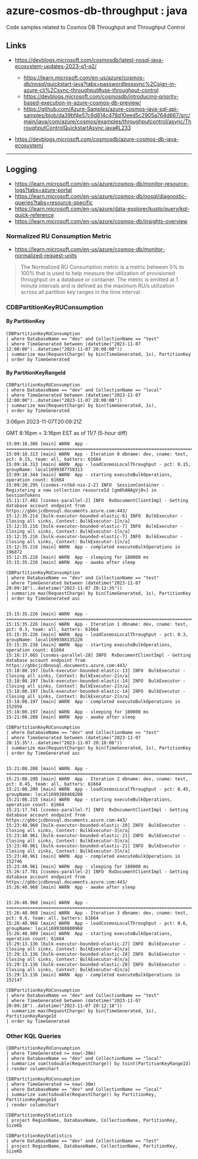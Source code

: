 # azure-cosmos-db-throughput : java

Code samples related to Cosmos DB Throughput and Throughput Control

## Links

- https://devblogs.microsoft.com/cosmosdb/latest-nosql-java-ecosystem-updates-2023-q1-q2/
  - https://learn.microsoft.com/en-us/azure/cosmos-db/nosql/quickstart-java?tabs=passwordlesssync%2Csign-in-azure-cli%2Csync-throughput#use-throughput-control
  - https://devblogs.microsoft.com/cosmosdb/introducing-priority-based-execution-in-azure-cosmos-db-preview/
  - https://github.com/Azure-Samples/azure-cosmos-java-sql-api-samples/blob/da39bf4e57c6d814c478d10eed5c2905a764d667/src/main/java/com/azure/cosmos/examples/throughputcontrol/async/ThroughputControlQuickstartAsync.java#L233

- https://devblogs.microsoft.com/cosmosdb/azure-cosmos-db-java-ecosystem/

---

## Logging

- https://learn.microsoft.com/en-us/azure/cosmos-db/monitor-resource-logs?tabs=azure-portal
- https://learn.microsoft.com/en-us/azure/cosmos-db/nosql/diagnostic-queries?tabs=resource-specific
- https://learn.microsoft.com/en-us/azure/data-explorer/kusto/query/kql-quick-reference
- https://learn.microsoft.com/en-us/azure/cosmos-db/insights-overview

### Normalized RU Consumption Metric

- https://learn.microsoft.com/en-us/azure/cosmos-db/monitor-normalized-request-units

> The Normalized RU Consumption metric is a metric between 0% to 100% that is used to help
> measure the utilization of provisioned throughput on a database or container. 
> The metric is emitted at 1 minute intervals and is defined as the maximum RU/s utilization 
> across all partition key ranges in the time interval.

### CDBPartitionKeyRUConsumption

#### By PartitionKey 

```
CDBPartitionKeyRUConsumption
| where DatabaseName == "dev" and CollectionName == "test"
| where TimeGenerated between (datetime("2023-11-07 12:00:00")..datetime("2023-11-07 20:00:00"))
| summarize max(RequestCharge) by bin(TimeGenerated, 1s), PartitionKey
| order by TimeGenerated
```

#### By PartitionKeyRangeId

```
CDBPartitionKeyRUConsumption
| where DatabaseName == "dev" and CollectionName == "local"
| where TimeGenerated between (datetime("2023-11-07 12:00:00")..datetime("2023-11-07 20:00:00"))
| summarize max(RequestCharge) by bin(TimeGenerated, 1s), 
| order by TimeGenerated
```

3:06pm  2023-11-07T20:09:21Z

GMT 8:16pm = 3:16pm EST as of 11/7 (5-hour diff)

```
15:09:18.306 [main] WARN  App - ================================================================================
15:09:18.313 [main] WARN  App - Iteration 0 dbname: dev, cname: test, pct: 0.15, team: all, batters: 61664
15:09:18.313 [main] WARN  App - loadCosmosLocalThroughput - pct: 0.15, groupName: local1699387758313
15:09:18.344 [main] WARN  App - starting executeBulkOperations, operation count: 61664
15:09:20.295 [cosmos-rntbd-nio-2-2] INFO  SessionContainer - Registering a new collection resourceId [gm8hANAgVj0=] in SessionTokens
15:11:17.402 [cosmos-parallel-2] INFO  RxDocumentClientImpl - Getting database account endpoint from https://gbbcjcdbnosql.documents.azure.com:443/
15:12:35.214 [bulk-executor-bounded-elastic-6] INFO  BulkExecutor - Closing all sinks, Context: BulkExecutor-1[n/a]
15:12:35.216 [bulk-executor-bounded-elastic-7] INFO  BulkExecutor - Closing all sinks, Context: BulkExecutor-1[n/a]
15:12:35.216 [bulk-executor-bounded-elastic-7] INFO  BulkExecutor - Closing all sinks, Context: BulkExecutor-1[n/a]
15:12:35.216 [main] WARN  App - completed executeBulkOperations in 196872
15:12:35.216 [main] WARN  App - sleeping for 180000 ms
15:15:35.226 [main] WARN  App - awake after sleep

CDBPartitionKeyRUConsumption
| where DatabaseName == "dev" and CollectionName == "test"
| where TimeGenerated between (datetime("2023-11-07 20:09:18")..datetime("2023-11-07 20:12:35"))
| summarize max(RequestCharge) by bin(TimeGenerated, 1s), PartitionKey
| order by TimeGenerated asc


15:15:35.226 [main] WARN  App - ================================================================================
15:15:35.226 [main] WARN  App - Iteration 1 dbname: dev, cname: test, pct: 0.3, team: all, batters: 61664
15:15:35.226 [main] WARN  App - loadCosmosLocalThroughput - pct: 0.3, groupName: local1699388135226
15:15:35.238 [main] WARN  App - starting executeBulkOperations, operation count: 61664
15:16:17.665 [cosmos-parallel-28] INFO  RxDocumentClientImpl - Getting database account endpoint from https://gbbcjcdbnosql.documents.azure.com:443/
15:18:08.197 [bulk-executor-bounded-elastic-13] INFO  BulkExecutor - Closing all sinks, Context: BulkExecutor-2[n/a]
15:18:08.197 [bulk-executor-bounded-elastic-14] INFO  BulkExecutor - Closing all sinks, Context: BulkExecutor-2[n/a]
15:18:08.197 [bulk-executor-bounded-elastic-14] INFO  BulkExecutor - Closing all sinks, Context: BulkExecutor-2[n/a]
15:18:08.197 [main] WARN  App - completed executeBulkOperations in 152959
15:18:08.197 [main] WARN  App - sleeping for 180000 ms
15:21:08.208 [main] WARN  App - awake after sleep

CDBPartitionKeyRUConsumption
| where DatabaseName == "dev" and CollectionName == "test"
| where TimeGenerated between (datetime("2023-11-07 20:15:35")..datetime("2023-11-07 20:18:08"))
| summarize max(RequestCharge) by bin(TimeGenerated, 1s), PartitionKey
| order by TimeGenerated asc


15:21:08.208 [main] WARN  App - ================================================================================
15:21:08.208 [main] WARN  App - Iteration 2 dbname: dev, cname: test, pct: 0.45, team: all, batters: 61664
15:21:08.208 [main] WARN  App - loadCosmosLocalThroughput - pct: 0.45, groupName: local1699388468208
15:21:08.215 [main] WARN  App - starting executeBulkOperations, operation count: 61664
15:21:17.741 [cosmos-parallel-7] INFO  RxDocumentClientImpl - Getting database account endpoint from https://gbbcjcdbnosql.documents.azure.com:443/
15:23:40.960 [bulk-executor-bounded-elastic-20] INFO  BulkExecutor - Closing all sinks, Context: BulkExecutor-3[n/a]
15:23:40.961 [bulk-executor-bounded-elastic-21] INFO  BulkExecutor - Closing all sinks, Context: BulkExecutor-3[n/a]
15:23:40.961 [bulk-executor-bounded-elastic-21] INFO  BulkExecutor - Closing all sinks, Context: BulkExecutor-3[n/a]
15:23:40.961 [main] WARN  App - completed executeBulkOperations in 152746
15:23:40.961 [main] WARN  App - sleeping for 180000 ms
15:26:17.781 [cosmos-parallel-2] INFO  RxDocumentClientImpl - Getting database account endpoint from https://gbbcjcdbnosql.documents.azure.com:443/
15:26:40.968 [main] WARN  App - awake after sleep


15:26:40.968 [main] WARN  App - ================================================================================
15:26:40.968 [main] WARN  App - Iteration 3 dbname: dev, cname: test, pct: 0.6, team: all, batters: 61664
15:26:40.968 [main] WARN  App - loadCosmosLocalThroughput - pct: 0.6, groupName: local1699388800968
15:26:40.989 [main] WARN  App - starting executeBulkOperations, operation count: 61664
15:29:13.136 [bulk-executor-bounded-elastic-27] INFO  BulkExecutor - Closing all sinks, Context: BulkExecutor-4[n/a]
15:29:13.136 [bulk-executor-bounded-elastic-28] INFO  BulkExecutor - Closing all sinks, Context: BulkExecutor-4[n/a]
15:29:13.136 [bulk-executor-bounded-elastic-28] INFO  BulkExecutor - Closing all sinks, Context: BulkExecutor-4[n/a]
15:29:13.136 [main] WARN  App - completed executeBulkOperations in 152147
```


```
CDBPartitionKeyRUConsumption
| where DatabaseName == "dev" and CollectionName == "test"
| where TimeGenerated between (datetime("2023-11-07 20:09:18")..datetime("2023-11-07 20:12:18"))
| summarize max(RequestCharge) by bin(TimeGenerated, 1s), PartitionKeyRangeId
| order by TimeGenerated
```

### Other KQL Queries

```
CDBPartitionKeyRUConsumption
| where TimeGenerated >= now(-30m)
| where DatabaseName == "dev" and CollectionName == "local"
| summarize sum(todouble(RequestCharge)) by toint(PartitionKeyRangeId)
| render columnchart
```

```
CDBPartitionKeyRUConsumption
| where TimeGenerated >= now(-30m)
| where DatabaseName == "dev" and CollectionName == "local"
| summarize sum(todouble(RequestCharge)) by PartitionKey, PartitionKeyRangeId
| render columnchart
```


```
CDBPartitionKeyStatistics
| project RegionName, DatabaseName, CollectionName, PartitionKey, SizeKb

CDBPartitionKeyStatistics
| where DatabaseName == "dev" and CollectionName == "test"
| project RegionName, DatabaseName, CollectionName, PartitionKey, SizeKb
```


